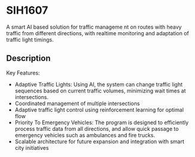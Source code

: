 # SIH1607
A smart AI based solution for traffic manageme nt on routes with heavy traffic from different directions, with realtime monitoring and adaptation of traffic light timings.

## Description
Key Features:
- Adaptive Traffic Lights: Using AI, the system can change traffic light sequences based on current traffic volumes, minimizing wait times at intersections.
- Coordinated management of multiple intersections
- Adaptive traffic light control using reinforcement learning for optimal flow
- Priority To Emergency Vehicles: The program is designed to efficiently process traffic data from all directions, and allow quick passage to emergency vehicles such as ambulances and fire trucks.
- Scalable architecture for future expansion and integration with smart city initiatives

